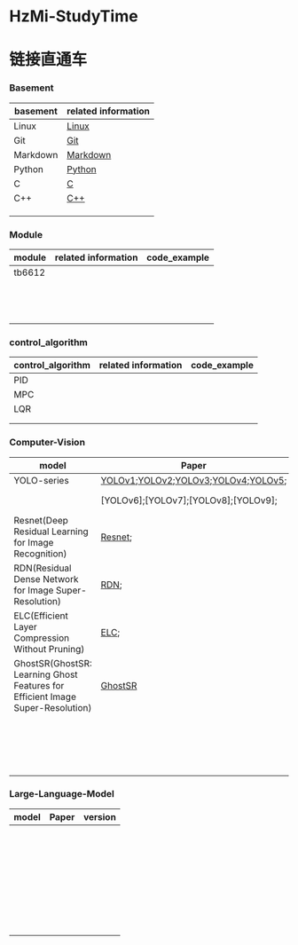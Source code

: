 # HzMi-StudyTime
# 链接直通车
### Basement
|basement            |related information                                                                                                                                                                                  |
|--------------------|-----------------------------------------------------------------------------------------------------------------------------------------------------------------------------------------------------|
|Linux               |[Linux](https://github.com/random-zhou/HzMi-StudyTime/blob/main/basement/Linux%E5%9F%BA%E7%A1%80%E6%93%8D%E4%BD%9C%E6%95%99%E5%AD%A6.md)                                                             |                                                                       
|Git                 |[Git](https://github.com/random-zhou/HzMi-StudyTime/blob/main/basement/git%E5%9F%BA%E7%A1%80%E6%93%8D%E4%BD%9C%E6%95%99%E5%AD%A6.md)                                                                 |                                                                       
|Markdown            |[Markdown](https://github.com/random-zhou/HzMi-StudyTime/blob/main/basement/markdown%E5%9F%BA%E7%A1%80%E6%93%8D%E4%BD%9C%E6%95%99%E5%AD%A6.md)                                                       |                                                                     
|Python              |[Python]()                                                                                                                                                                                                     |                                                                       
|C                   |[C]()                                                                                                                                                                                                     |                                                                       
|C++                 |[C++]()                                                                                                                                                                                                     |                                                                       
|                    |                                                                                                                                                                                                     |                                                                       
|                    |                                                                                                                                                                                                     |                                                                       
|                    |                                                                                                                                                                                                     |                                                                       
                                                                    



### Module

|module              |related information                                   |code_example                                                           |
|--------------------|------------------------------------------------------|-----------------------------------------------------------------------|
|tb6612              |                                                      |                                                                       |
|                    |                                                      |                                                                       |
|                    |                                                      |                                                                       |
|                    |                                                      |                                                                       |
|                    |                                                      |                                                                       |
|                    |                                                      |                                                                       |
|                    |                                                      |                                                                       |
|                    |                                                      |                                                                       |
|                    |                                                      |                                                                       |
|                    |                                                      |                                                                       |
|                    |                                                      |                                                                       |
|                    |                                                      |                                                                       |
|                    |                                                      |                                                                       |
|                    |                                                      |                                                                       |

### control_algorithm

|control_algorithm   |related information                                   |code_example                                                           |
|--------------------|------------------------------------------------------|-----------------------------------------------------------------------|
|PID                 |                                                      |                                                                       |
|MPC                 |                                                      |                                                                       |
|LQR                 |                                                      |                                                                       |
|                    |                                                      |                                                                       |
|                    |                                                      |                                                                       |


### Computer-Vision
|model                                                             |Paper                                                                                                                                  |                   CODE_version                                        |
|------------------------------------------------------------------|---------------------------------------------------------------------------------------------------------------------------------------|-----------------------------------------------------------------------|
|YOLO-series                                                       |[YOLOv1](Paper/YOLOv1.pdf);[YOLOv2](Paper/YOLOv2.pdf);[YOLOv3](Paper/YOLOv3.pdf);[YOLOv4](Paper/YOLOv4.pdf);[YOLOv5](Paper/YOLOv5.pdf);|[YOLOv1];[YOLOv2](https://github.com/longcw/yolo2-pytorch);[YOLOv3](https://github.com/ultralytics/yolov3);[YOLOv4](https://github.com/Tianxiaomo/pytorch-YOLOv4);[YOLOv5](https://github.com/ultralytics/yolov5);                |           
|                                                                  |[YOLOv6];[YOLOv7];[YOLOv8];[YOLOv9];                                                                                                   |[YOLOv6];[YOLOv7];[YOLOv8];[YOLOv9];[YOLOv5lite]()                                   |
|Resnet(Deep Residual Learning for Image Recognition)              |[Resnet](Paper/Resnet.pdf);                                                                                                            |[Resnet];                                                              | 
|RDN(Residual Dense Network for Image Super-Resolution)            |[RDN](Paper/RDN.pdf);                                                                                                                  |[RDN];                                                                 | 
|ELC(Efficient Layer Compression Without Pruning)                  |[ELC](Paper/Efficient%20Layer%20Compression%20Without%20Pruning.pdf);                                                                  |[ELC];                                                                 | 
|GhostSR(GhostSR: Learning Ghost Features for Efficient Image Super-Resolution)|[GhostSR](Paper/GhostSR.pdf)                                                                                               |[GhostSR]                                                              | 
|                                                                  |                                                                                                                                       |                                                                       | 
|                                                                  |                                                                                                                                       |                                                                       | 
|                                                                  |                                                                                                                                       |                                                                       | 
|                                                                  |                                                                                                                                       |                                                                       | 
|                                                                  |                                                                                                                                       |                                                                       | 
|                                                                  |                                                                                                                                       |                                                                       | 
|                                                                  |                                                                                                                                       |                                                                       | 
|                                                                  |                                                                                                                                       |                                                                       | 
|                                                                  |                                                                                                                                       |                                                                       | 
|                                                                  |                                                                                                                                       |                                                                       | 
|                                                                  |                                                                                                                                       |                                                                       | 
|                                                                  |                                                                                                                                       |                                                                       | 
|                                                                  |                                                                                                                                       |                                                                       | 
|                                                                  |                                                                                                                                       |                                                                       | 
|                                                                  |                                                                                                                                       |                                                                       | 
|                                                                  |                                                                                                                                       |                                                                       | 
|                                                                  |                                                                                                                                       |                                                                       | 
|                                                                  |                                                                                                                                       |                                                                       | 

### Large-Language-Model
|model               |Paper                                                 |                   version                                             |
|--------------------|------------------------------------------------------|-----------------------------------------------------------------------|
|                    |                                                      |                                                                       |
|                    |                                                      |                                                                       |
|                    |                                                      |                                                                       |
|                    |                                                      |                                                                       |
|                    |                                                      |                                                                       |
|                    |                                                      |                                                                       |
|                    |                                                      |                                                                       |
|                    |                                                      |                                                                       |
|                    |                                                      |                                                                       |
|                    |                                                      |                                                                       |
|                    |                                                      |                                                                       |
|                    |                                                      |                                                                       |
|                    |                                                      |                                                                       |
|                    |                                                      |                                                                       |
|                    |                                                      |                                                                       |
|                    |                                                      |                                                                       |
|                    |                                                      |                                                                       |
|                    |                                                      |                                                                       |
|                    |                                                      |                                                                       |
|                    |                                                      |                                                                       |
|                    |                                                      |                                                                       |
|                    |                                                      |                                                                       |
|                    |                                                      |                                                                       |
|                    |                                                      |                                                                       |
|                    |                                                      |                                                                       |
|                    |                                                      |                                                                       |
|                    |                                                      |                                                                       |
|                    |                                                      |                                                                       |
|                    |                                                      |                                                                       |
|                    |                                                      |                                                                       |
|                    |                                                      |                                                                       |
|                    |                                                      |                                                                       |
|                    |                                                      |                                                                       |
